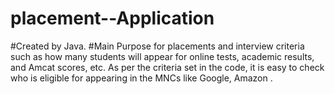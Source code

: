 # placement--Application
#Created by Java. #Main Purpose for placements and interview criteria such as how many students will appear for online tests, academic results, and Amcat scores, etc. As per the criteria set in the code, it is easy to check who is eligible for appearing in the MNCs like Google, Amazon .
